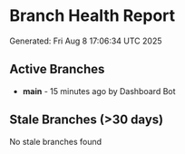 # Branch Health Report
Generated: Fri Aug  8 17:06:34 UTC 2025

## Active Branches
- **main** - 15 minutes ago by Dashboard Bot

## Stale Branches (>30 days)
No stale branches found
